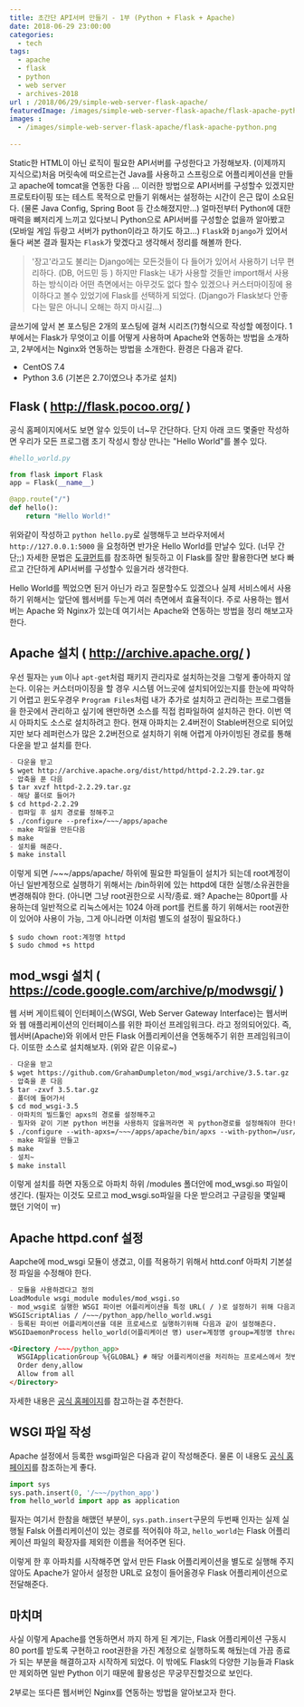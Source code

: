 ```yaml
---
title: 초간단 API서버 만들기 - 1부 (Python + Flask + Apache)
date: 2018-06-29 23:00:00
categories:
  - tech
tags: 
  - apache
  - flask
  - python
  - web server
  - archives-2018
url : /2018/06/29/simple-web-server-flask-apache/
featuredImage: /images/simple-web-server-flask-apache/flask-apache-python.png
images :
  - /images/simple-web-server-flask-apache/flask-apache-python.png
  
---
```

Static한 HTML이 아닌 로직이 필요한 API서버를 구성한다고 가정해보자. (이제까지 지식으로)처음 머릿속에 떠오르는건 Java를 사용하고 스프링으로 어플리케이션을 만들고 apache에 tomcat을 연동한 다음 ...<!-- more --> 이러한 방법으로 API서버를 구성할수 있겠지만 프로토타이핑 또는 테스트 목적으로 만들기 위해서는 설정하는 시간이 은근 많이 소요된다. (물론 Java Config, Spring Boot 등 간소해졌지만...)
얼마전부터 Python에 대한 매력을 뼈저리게 느끼고 있다보니 Python으로 API서버를 구성할순 없을까 알아봤고 (모바일 게임 듀랑고 서버가 python이라고 하기도 하고...) `Flask`와 `Django`가 있어서 둘다 써본 결과 필자는 `Flask`가 맞겠다고 생각해서 정리를 해볼까 한다.

> '장고'라고도 불리는 Django에는 모든것들이 다 들어가 있어서 사용하기 너무 편리하다. (DB, 어드민 등 ) 하지만 Flask는 내가 사용할 것들만 import해서 사용하는 방식이라 어떤 측면에서는 아무것도 없다 할수 있겠으나 커스터마이징에 용이하다고 볼수 있었기에 Flask를 선택하게 되었다. (Django가 Flask보다 안좋다는 말은 아니니 오해는 하지 마시길...)

글쓰기에 앞서 본 포스팅은 2개의 포스팅에 걸쳐 시리즈(?)형식으로 작성할 예정이다. 1부에서는 Flask가 무엇이고 이를 어떻게 사용하며 Apache와 연동하는 방법을 소개하고, 2부에서는 Nginx와 연동하는 방법을 소개한다.
환경은 다음과 같다.
- CentOS 7.4
- Python 3.6 (기본은 2.7이였으나 추가로 설치)

## Flask ( http://flask.pocoo.org/ )
공식 홈페이지에서도 보면 알수 있듯이 너~무 간단하다. 단지 아래 코드 몇줄만 작성하면 우리가 모든 프로그램 초기 작성시 항상 만나는 "Hello World"를 볼수 있다.
```python
#hello_world.py

from flask import Flask
app = Flask(__name__)

@app.route("/")
def hello():
    return "Hello World!"
```
위와같이 작성하고 `python hello.py`로 실행해두고 브라우저에서 `http://127.0.0.1:5000` 을 요청하면 반가운 Hello World를 만날수 있다. (너무 간단;;) 자세한 문법은 [도큐먼트](http://flask.pocoo.org/docs)를 참조하면 될듯하고 이 Flask를 잘만 활용한다면 보다 빠르고 간단하게 API서버를 구성할수 있을거라 생각한다.

Hello World를 찍었으면 된거 아닌가 라고 질문할수도 있겠으나 실제 서비스에서 사용하기 위해서는 앞단에 웹서버를 두는게 여러 측면에서 효율적이다. 주로 사용하는 웹서버는 Apache 와 Nginx가 있는데 여기서는 Apache와 연동하는 방법을 정리 해보고자 한다.

## Apache 설치 ( http://archive.apache.org/ )
우선 필자는 `yum` 이나 `apt-get`처럼 패키지 관리자로 설치하는것을 그렇게 좋아하지 않는다. 이유는 커스터마이징을 할 경우 시스템 어느곳에 설치되어있는지를 한눈에 파악하기 어렵고 윈도우경우 `Program Files`처럼 내가 추가로 설치하고 관리하는 프로그램들을 한곳에서 관리하고 싶기에 왠만하면 소스를 직접 컴파일하여 설치하곤 한다. 이번 역시 아파치도 소스로 설치하려고 한다.
현재 아파치는 2.4버전이 Stable버전으로 되어있지만 보다 레퍼런스가 많은 2.2버전으로 설치하기 위해 어렵게 아카이빙된 경로를 통해 다운을 받고 설치를 한다.
```markdown
- 다운을 받고
$ wget http://archive.apache.org/dist/httpd/httpd-2.2.29.tar.gz 
- 압축을 푼 다음
$ tar xvzf httpd-2.2.29.tar.gz
- 해당 폴더로 들어가
$ cd httpd-2.2.29
- 컴파일 후 설치 경로를 정해주고
$ ./configure --prefix=/~~~/apps/apache
- make 파일을 만든다음
$ make
- 설치를 해준다.
$ make install
```
이렇게 되면 /~~~/apps/apache/ 하위에 필요한 파일들이 설치가 되는데 root계정이 아닌 일반계정으로 실행하기 위해서는 /bin하위에 있는 httpd에 대한 실행/소유권한을 변경해줘야 한다. (아니면 그냥 root권한으로 시작/종료. 왜? Apache는 80port를 사용하는데 일반적으로 리눅스에서는 1024 아래 port를 컨트롤 하기 위해서는 root권한이 있어야 사용이 가능, 그게 아니라면 이처럼 별도의 설정이 필요하다.)

```
$ sudo chown root:계정명 httpd
$ sudo chmod +s httpd
```

## mod_wsgi 설치 ( https://code.google.com/archive/p/modwsgi/ )
웹 서버 게이트웨이 인터페이스(WSGI, Web Server Gateway Interface)는 웹서버와 웹 애플리케이션의 인터페이스를 위한 파이선 프레임워크다. 라고 정의되어있다. 즉, 웹서버(Apache)와 위에서 만든 Flask 어플리케이션을 연동해주기 위한 프레임워크이다. 이또한 소스로 설치해보자. (위와 같은 이유로~)
```markdown
- 다운을 받고
$ wget https://github.com/GrahamDumpleton/mod_wsgi/archive/3.5.tar.gz
- 압축을 푼 다음
$ tar -zxvf 3.5.tar.gz
- 폴더에 들어가서
$ cd mod_wsgi-3.5
- 아파치의 빌드툴인 apxs의 경로를 설정해주고
- 필자와 같이 기본 python 버전을 사용하지 않을꺼라면 꼭 python경로를 설정해줘야 한다! (중요)
$ ./configure --with-apxs=/~~~/apps/apache/bin/apxs --with-python=/usr/bin/python3.6
- make 파일을 만들고
$ make
- 설치~
$ make install
```
이렇게 설치를 하면 자동으로 아파치 하위 /modules 폴더안에 mod_wsgi.so 파일이 생긴다. (필자는 이것도 모르고 mod_wsgi.so파일을 다운 받으려고 구글링을 몇일째 했던 기억이 ㅠ)

## Apache httpd.conf 설정
Aapche에 mod_wsgi 모듈이 생겼고, 이를 적용하기 위해서 httd.conf 아파치 기본설정 파일을 수정해야 한다.
```markdown
- 모듈을 사용하겠다고 정의
LoadModule wsgi_module modules/mod_wsgi.so
- mod_wsgi로 실행한 WSGI 파이썬 어플리케이션을 특정 URL( / )로 설정하기 위해 다음과 같이 등록해준다.
WSGIScriptAlias / /~~~/python_app/hello_world.wsgi
- 등록된 파이썬 어플리케이션을 데몬 프로세스로 실행하기위해 다음과 같이 설정해준다.
WSGIDaemonProcess hello_world(어플리케이션 명) user=계정명 group=계정명 threads=5(스레드 개수)

<Directory /~~~/python_app>
  WSGIApplicationGroup %{GLOBAL} # 해당 어플리케이션을 처리하는 프로세스에서 첫번째로 생성된 파이썬 인터프리터를 사용
  Order deny,allow
  Allow from all
</Directory>
```
자세한 내용은 [공식 홈페이지](http://modwsgi.readthedocs.io/en/develop/)를 참고하는걸 추천한다.

## WSGI 파일 작성
Apache 설정에서 등록한 wsgi파일은 다음과 같이 작성해준다. 물론 이 내용도 [공식 홈페이지](http://flask.pocoo.org/docs/0.12/deploying/mod_wsgi/)를 참조하는게 좋다.
```python
import sys
sys.path.insert(0, '/~~~/python_app')
from hello_world import app as application
```
필자는 여기서 한참을 해맸던 부분이, `sys.path.insert`구문의 두번째 인자는 실제 실행될 Falsk 어플리케이션이 있는 경로를 적어줘야 하고, `hello_world`는 Flask 어플리케이션 파일의 확장자를 제외한 이름을 적어주면 된다.

이렇게 한 후 아파치를 시작해주면 앞서 만든 Flask 어플리케이션을 별도로 실행해 주지 않아도 Apache가 알아서 설정한 URL로 요청이 들어올경우 Flask 어플리케이션으로 전달해준다.

## 마치며
사실 이렇게 Apache를 연동하면서 까지 하게 된 계기는, Flask 어플리케이션 구동시 80 port를 받도록 구현하고 root권한을 가진 계정으로 실행하도록 해뒀는데 가끔 종료가 되는 부분을 해결하고자 시작하게 되었다.
이 밖에도 Flask의 다양한 기능들과 Flask만 제외하면 일반 Python 이기 때문에 활용성은 무궁무진할것으로 보인다.

2부로는 또다른 웹서버인 Nginx를 연동하는 방법을 알아보고자 한다.